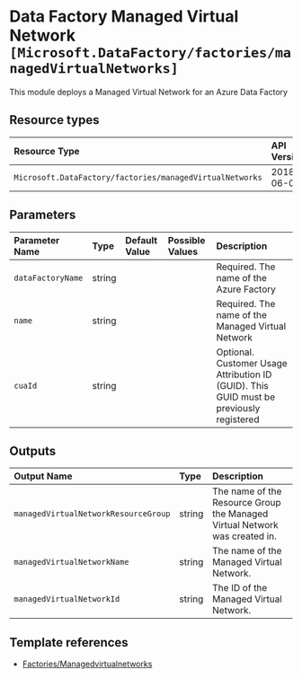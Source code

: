 # Data Factory Managed Virtual Network `[Microsoft.DataFactory/factories/managedVirtualNetworks]`

This module deploys a Managed Virtual Network for an Azure Data Factory

## Resource types

| Resource Type | API Version |
| :-- | :-- |
| `Microsoft.DataFactory/factories/managedVirtualNetworks` | 2018-06-01 |

## Parameters

| Parameter Name | Type | Default Value | Possible Values | Description |
| :-- | :-- | :-- | :-- | :-- |
| `dataFactoryName` | string |  |  | Required. The name of the Azure Factory|
| `name` | string |  |  | Required. The name of the Managed Virtual Network|
| `cuaId` | string |  |  | Optional. Customer Usage Attribution ID (GUID). This GUID must be previously registered |

## Outputs

| Output Name | Type | Description |
| :-- | :-- | :-- |
| `managedVirtualNetworkResourceGroup` | string | The name of the Resource Group the Managed Virtual Network was created in. |
| `managedVirtualNetworkName` | string | The name of the Managed Virtual Network.|
| `managedVirtualNetworkId` | string | The ID of the Managed Virtual Network.|

## Template references

- [Factories/Managedvirtualnetworks](https://docs.microsoft.com/en-us/azure/templates/Microsoft.DataFactory/2018-06-01/factories/managedVirtualNetworks)
